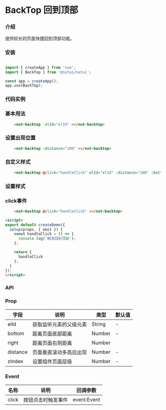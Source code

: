 # BackTop 回到顶部

### 介绍

提供较长的页面快捷回到顶部功能。

### 安装

```javascript

import { createApp } from 'vue';
import { BackTop } from '@nutui/nutui';

const app = createApp();
app.use(BackTop);

```

### 代码实例

### 基本用法

```html
    <nut-backtop  elId="elId" ></nut-backtop>
```

### 设置出现位置

```html
    <nut-backtop :distance="200" ></nut-backtop>
```

### 自定义样式

```html
    <nut-backtop @click="handleClick" elId="elId" :distance="100" :bottom="90" ><div>无</div></nut-backtop>
```

### 设置样式
<nut-backtop>
</nut-backtop>


### click事件

```html
    <nut-backtop @click="handleClick" ></nut-backtop>
```

```html
<script>
export default createDemo({
  setup(props, { emit }) {
    const handleClick = () => {
      console.log('触发回到顶部');
    };

    return {
      handleClick
    };
  }
});
</script>
```


### API

### Prop  

| 字段            | 说明                                                                                           | 类型    | 默认值  |
|-----------------|------------------------------------------------------------------------------------------------|---------|---------|
| elId           | 获取监听元素的父级元素                                                                           | String  | -       |
| bottom         | 距离页面底部距离                                                                                | Number  | -       |
| right        | 距离页面右侧距离                                                                                  | Number |    |
| distance     | 页面垂直滚动多高后出现                                                            | Number  | -       |
| zIndex         | 设置组件页面层级                                                         | Number  | -       |                                          

### Event
| 名称  | 说明     | 回调参数    |
|-------|----------|-------------|
| click | 按钮点击时触发事件 | event:Event |